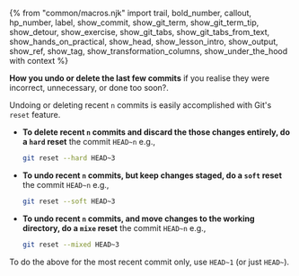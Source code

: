 {% from "common/macros.njk" import trail, bold_number, callout, hp_number, label, show_commit, show_git_term, show_git_term_tip, show_detour, show_exercise, show_git_tabs, show_git_tabs_from_text, show_hands_on_practical, show_head, show_lesson_intro, show_output, show_ref, show_tag, show_transformation_columns, show_under_the_hood with context %}

<div id="preview">

**How you undo or delete the last few commits** if you realise they were incorrect, unnecessary, or done too soon?.
</div>

Undoing or deleting recent `n` commits is easily accomplished with Git's `reset` feature.

* **To delete recent `n` commits and discard the those changes entirely, do a `hard` reset** the commit `HEAD~n` e.g.,
  ```bash
  git reset --hard HEAD~3
  ```
* **To undo recent `n` commits, but keep changes staged, do a `soft` reset** the commit `HEAD~n` e.g.,
  ```bash
  git reset --soft HEAD~3
  ```
* **To undo recent `n` commits, and move changes to the working directory, do a `mixe` reset** the commit `HEAD~n` e.g.,
  ```bash
  git reset --mixed HEAD~3
  ```

To do the above for the most recent commit only, use `HEAD~1` (or just `HEAD~`).

